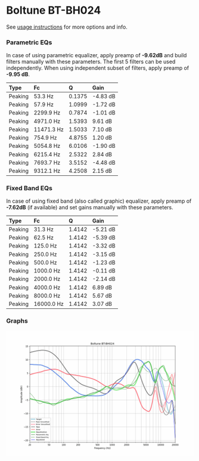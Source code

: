 # Boltune BT-BH024
See [usage instructions](https://github.com/jaakkopasanen/AutoEq#usage) for more options and info.

### Parametric EQs
In case of using parametric equalizer, apply preamp of **-9.62dB** and build filters manually
with these parameters. The first 5 filters can be used independently.
When using independent subset of filters, apply preamp of **-9.95 dB**.

| Type    | Fc         |      Q | Gain     |
|:--------|:-----------|:-------|:---------|
| Peaking | 53.3 Hz    | 0.1375 | -4.83 dB |
| Peaking | 57.9 Hz    | 1.0999 | -1.72 dB |
| Peaking | 2299.9 Hz  | 0.7874 | -1.01 dB |
| Peaking | 4971.0 Hz  | 1.5393 | 9.61 dB  |
| Peaking | 11471.3 Hz | 1.5033 | 7.10 dB  |
| Peaking | 754.9 Hz   | 4.8755 | 1.20 dB  |
| Peaking | 5054.8 Hz  | 6.0106 | -1.90 dB |
| Peaking | 6215.4 Hz  | 2.5322 | 2.84 dB  |
| Peaking | 7693.7 Hz  | 3.5152 | -4.48 dB |
| Peaking | 9312.1 Hz  | 4.2508 | 2.15 dB  |

### Fixed Band EQs
In case of using fixed band (also called graphic) equalizer, apply preamp of **-7.62dB**
(if available) and set gains manually with these parameters.

| Type    | Fc         |      Q | Gain     |
|:--------|:-----------|:-------|:---------|
| Peaking | 31.3 Hz    | 1.4142 | -5.21 dB |
| Peaking | 62.5 Hz    | 1.4142 | -5.39 dB |
| Peaking | 125.0 Hz   | 1.4142 | -3.32 dB |
| Peaking | 250.0 Hz   | 1.4142 | -3.15 dB |
| Peaking | 500.0 Hz   | 1.4142 | -1.23 dB |
| Peaking | 1000.0 Hz  | 1.4142 | -0.11 dB |
| Peaking | 2000.0 Hz  | 1.4142 | -2.14 dB |
| Peaking | 4000.0 Hz  | 1.4142 | 6.89 dB  |
| Peaking | 8000.0 Hz  | 1.4142 | 5.67 dB  |
| Peaking | 16000.0 Hz | 1.4142 | 3.07 dB  |

### Graphs
![](./Boltune%20BT-BH024.png)